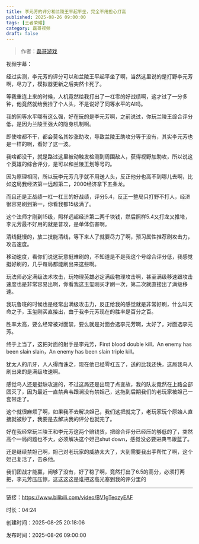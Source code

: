 ```yaml
---
title: 李元芳的评分和兰陵王平起平坐，完全不用担心打高
published: 2025-08-26 09:00:00
tags: [王者荣耀]
category: 磊哥视频
draft: false
---
```



> 作者：[磊哥游戏](https://space.bilibili.com/268941858?spm_id_from=333.788.upinfo.head.click)

视频字幕：

经过实测，李元芳的评分可以和兰陵王平起平坐了啊，当然这里说的是打野李元芳啊，尽力了，模拟器更新之后突然卡死了。

等我重连上来的时候，人机竟然给我打出了一杠零的好战绩啊，这才过了一分多钟，他竟然就给我捡了个人头，不是说好了同等水平的AI吗。

我的同等水平哪有这么强，好在玩的是李元芳啊，之前说过，你玩兰陵王综合评分低，是因为兰陵王强大的隐身机制啊。

即使啥都不干，都会莫名其妙涨助攻，导致兰陵王助攻分等于没有，其实李元芳也是一样的啊，看好了这一波。

我啥都没干，就是路过这里被动触发检测到周围敌人，获得视野加助攻，所以说这个英雄的综合评分，是可以和兰陵王划等号的。

因为原理相同，所以玩李元芳几乎就不用送人头，反正他分也高不到哪儿去啊，比如这局我经济第一远超第二，2000经济拿下五条龙。

而且还是正战绩一杠一杠三的好战绩，评分5.4，反正一整局只打野不打人，经济很容易刷到第一，你看我都15级满了。

这个法师才刚到15级，照样远超经济第二两千块钱，然后照样5.4又打龙又推塔，李元芳最不好用的就是普攻，是单体伤害啊。

清线挺慢的，放二技能清线，等下来人了就要尽力了啊，预习属性推荐刷攻击力，攻击速度。

移动速度，看你们说这玩意挺难刷的，不知道是不是我这个号综合评分低，我感觉挺好刷的，几乎每局都能刷出来这些啊。

玩法师必定满级法术攻击，玩物理英雄必定满级物理攻击啊，甚至满级移速跟攻击速度也是非常容易出啊，你看我这玉玺刚买才刷一次，第二次就直接出了满级移速。

我玩鲁班的时候也是经常出满级攻击力，反正给我的感觉就是非常好刷，什么叫天命之子，玉玺刚买直接出，由于我李元芳现在的胜率是百分之百。

胜率太高，要么经常被对面禁，要么就是对面会选李元芳啊，太好了，对面选李元芳。

终于上当了，这把对面的射手是李元芳，First blood double kill，An enemy has been slain slain，An enemy has been slain triple kill。

犹太人的爪牙，人人得而诛之，现在他已经零杠五了，送的比我还快，这局我鸟人刷出来的是满级攻速啊。

感觉鸟人还是挺缺攻速的，不过这局还是出现了点变故，我的队友竟然在上路全部团灭了，因为最近一直禁典韦跟澜没有禁妲己，这拖到后期我们的老玩家被妲己一套带走了。

这个就很麻烦了啊，如果我不去解决妲己，我们这把就完了，老玩家玩个原始人直接就被秒了，我要是去解决我的评分也就完了。

好在我经常玩兰陵王和李元芳这两个赔钱货，把综合评分已经压的够低的了，突然高个一局问题也不大，必须解决这个妲己shut down，感觉没必要进典韦跟蓝了。

还是继续禁妲己啊，妲己对老玩家的威胁太大了，大到需要我出手帮忙了啊，这个妲己复活了，击杀他。

我们团战才能赢，闹够了没有，好了稳了啊，竟然打出了6.5的高分，必须打两把，李元芳压压惊，这这这这是谁把这高光塞到我的评分里的

---

链接：https://www.bilibili.com/video/BV1gTeozyEAF

时长：04:24

创建时间：2025-08-25 20:18:06

发布时间：2025-08-26 09:00:00
